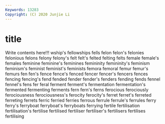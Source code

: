 ```yaml
---
Keywords: 13283
Copyright: (C) 2020 Junjie Li
---
```


# title

Write contents here!!!
wship's 
fellowships 
fells 
felon
felon's 
felonies 
felonious 
felons 
felony 
felony's 
felt 
felt's 
felted 
felting
felts 
female 
female's 
females 
feminine 
feminine's 
feminines 
femininity 
femininity's 
feminism
feminism's 
feminist 
feminist's 
feminists 
femora 
femoral 
femur 
femur's 
femurs 
fen
fen's 
fence 
fence's 
fenced 
fencer 
fencer's 
fencers 
fences 
fencing 
fencing's
fend 
fended 
fender 
fender's 
fenders 
fending 
fends 
fennel 
fennel's 
fens
fer 
feral 
ferment 
ferment's 
fermentation 
fermentation's 
fermented 
fermenting 
ferments 
fern
fern's 
ferns 
ferocious 
ferociously 
ferociousness 
ferociousness's 
ferocity 
ferocity's 
ferret 
ferret's
ferreted 
ferreting 
ferrets 
ferric 
ferried 
ferries 
ferrous 
ferrule 
ferrule's 
ferrules
ferry 
ferry's 
ferryboat 
ferryboat's 
ferryboats 
ferrying 
fertile 
fertilisation 
fertilisation's 
fertilise
fertilised 
fertiliser 
fertiliser's 
fertilisers 
fertilises 
fertilising 

